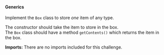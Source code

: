 #### Generics

Implement the `Box` class to store *one* item of any type.

The constructor should take the item to store in the box.  
The `Box` class should have a method `getContents()` which returns the item in the box.

**Imports:** There are no imports included for this challenge.
